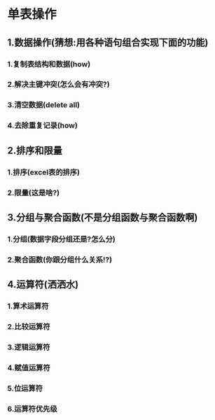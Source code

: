 # 单表操作

## 1.数据操作(猜想:用各种语句组合实现下面的功能)

### 1.复制表结构和数据(how)

### 2.解决主键冲突(怎么会有冲突?)

### 3.清空数据(delete all)

### 4.去除重复记录(how)

## 2.排序和限量

### 1.排序(excel表的排序)

### 2.限量(这是啥?)

## 3.分组与聚合函数(不是分组函数与聚合函数啊)

### 1.分组(数据字段分组还是?怎么分)

### 2.聚合函数(你跟分组什么关系!?)

## 4.运算符(洒洒水)

### 1.算术运算符

### 2.比较运算符

### 3.逻辑运算符

### 4.赋值运算符

### 5.位运算符

### 6.运算符优先级


